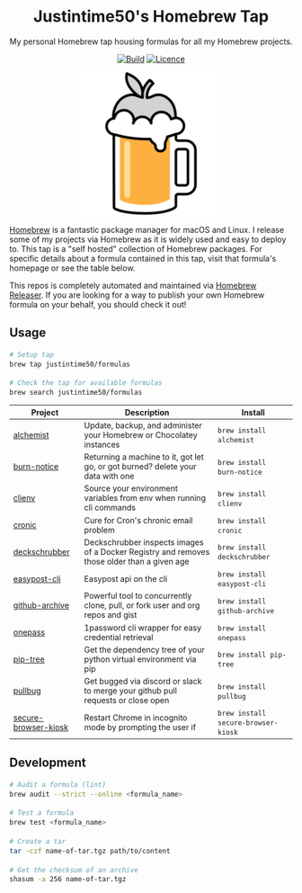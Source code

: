 <div align="center">

# Justintime50's Homebrew Tap

My personal Homebrew tap housing formulas for all my Homebrew projects.

[![Build](https://github.com/Justintime50/homebrew-formulas/workflows/build/badge.svg)](https://github.com/Justintime50/homebrew-formulas/actions)
[![Licence](https://img.shields.io/github/license/justintime50/homebrew-formulas)](LICENSE)

<img src="https://raw.githubusercontent.com/justintime50/assets/main/src/homebrew-formulas/showcase.png" alt="Showcase">

</div>

[Homebrew](https://brew.sh) is a fantastic package manager for macOS and Linux. I release some of my projects via Homebrew as it is widely used and easy to deploy to. This tap is a "self hosted" collection of Homebrew packages. For specific details about a formula contained in this tap, visit that formula's homepage or see the table below.

This repos is completely automated and maintained via [Homebrew Releaser](https://github.com/Justintime50/homebrew-releaser). If you are looking for a way to publish your own Homebrew formula on your behalf, you should check it out!

## Usage

```bash
# Setup tap
brew tap justintime50/formulas

# Check the tap for available formulas
brew search justintime50/formulas
```

<!-- project_table_start -->
| Project                                                                      | Description                                                                                 | Install                             |
| ---------------------------------------------------------------------------- | ------------------------------------------------------------------------------------------- | ----------------------------------- |
| [alchemist](https://github.com/Justintime50/alchemist)                       | Update, backup, and administer your Homebrew or Chocolatey instances                        | `brew install alchemist`            |
| [burn-notice](https://github.com/Justintime50/burn-notice)                   | Returning a machine to it, got let go, or got burned? delete your data with one             | `brew install burn-notice`          |
| [clienv](https://github.com/Justintime50/clienv)                             | Source your environment variables from env when running cli commands                        | `brew install clienv`               |
| [cronic](https://github.com/justincase/cronic)                               | Cure for Cron's chronic email problem                                                       | `brew install cronic`               |
| [deckschrubber](https://github.com/Justintime50/deckschrubber)               | Deckschrubber inspects images of a Docker Registry and removes those older than a given age | `brew install deckschrubber`        |
| [easypost-cli](https://github.com/Justintime50/easypost-cli)                 | Easypost api on the cli                                                                     | `brew install easypost-cli`         |
| [github-archive](https://github.com/Justintime50/github-archive)             | Powerful tool to concurrently clone, pull, or fork user and org repos and gist              | `brew install github-archive`       |
| [onepass](https://github.com/Justintime50/onepass)                           | 1password cli wrapper for easy credential retrieval                                         | `brew install onepass`              |
| [pip-tree](https://github.com/Justintime50/pip-tree)                         | Get the dependency tree of your python virtual environment via pip                          | `brew install pip-tree`             |
| [pullbug](https://github.com/Justintime50/pullbug)                           | Get bugged via discord or slack to merge your github pull requests or close open            | `brew install pullbug`              |
| [secure-browser-kiosk](https://github.com/Justintime50/secure-browser-kiosk) | Restart Chrome in incognito mode by prompting the user if                                   | `brew install secure-browser-kiosk` |
<!-- project_table_end -->

## Development

```bash
# Audit a formula (lint)
brew audit --strict --online <formula_name>

# Test a formula
brew test <formula_name>

# Create a tar
tar -czf name-of-tar.tgz path/to/content

# Get the checksum of an archive
shasum -a 256 name-of-tar.tgz
```
